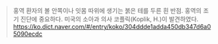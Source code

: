 > 홍역 환자의 볼 안쪽이나 잇몸 따위에 생기는 붉은 테를 두른 흰 반점. 홍역의 조기 진단에 중요하다. 미국의 소아과 의사 코플릭(Koplik, H.)이 발견하였다.
> https://ko.dict.naver.com/#/entry/koko/304ddde1adda450db347d6a05090ecdc
